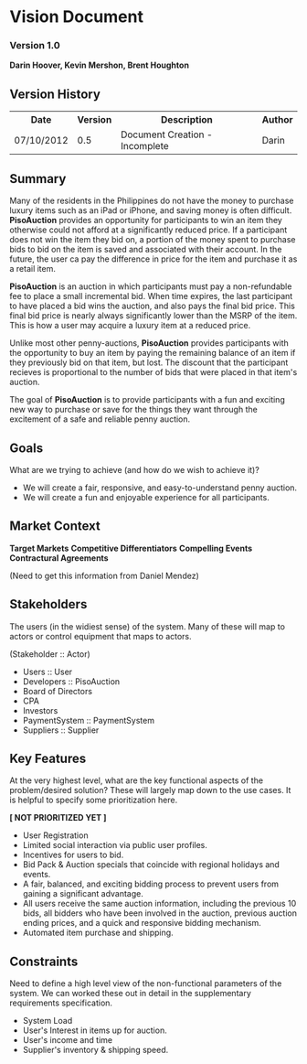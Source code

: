 Vision Document
===============
### Version 1.0

**Darin Hoover, Kevin Mershon, Brent Houghton**

Version History
---------------
<table>
  <tr>
    <th>Date</th><th>Version</th><th>Description</th><th>Author</th>
  </tr>
  <tr>
    <td>07/10/2012</td><td>0.5</td><td>Document Creation - Incomplete</td><td>Darin</td>
  </tr>
</table>


## Summary
Many of the residents in the Philippines do not have the money to purchase luxury items such as an iPad or iPhone, and saving money is often difficult.  **PisoAuction** provides an opportunity for participants to win an item they otherwise could not afford at a significantly reduced price.  If a participant does not win the item they bid on, a portion of the money spent to purchase bids to bid on the item is saved and associated with their account.  In the future, the user ca pay the difference in price for the item and purchase it as a retail item.

**PisoAuction** is an auction in which participants must pay a non-refundable fee to place a small incremental bid.  When time expires, the last participant to have placed a bid wins the auction, and also pays the final bid price.  This final bid price is nearly always significantly lower than the MSRP of the item.  This is how a user may acquire a luxury item at a reduced price.

Unlike most other penny-auctions, **PisoAuction** provides participants with the opportunity to buy an item by paying the remaining balance of an item if they previously bid on that item, but lost.  The discount that the participant recieves is proportional to the number of bids that were placed in that item's auction.

The goal of **PisoAuction** is to provide participants with a fun and exciting new way to purchase or save for the things they want through the excitement of a safe and reliable penny auction.

## Goals
What are we trying to achieve (and how do we wish to achieve it)?
* We will create a fair, responsive, and easy-to-understand penny auction.
* We will create a fun and enjoyable experience for all participants.

## Market Context

**Target Markets**
**Competitive Differentiators**
**Compelling Events**
**Contractural Agreements**

(Need to get this information from Daniel Mendez)

## Stakeholders
The users (in the widiest sense) of the system.  Many of these will map to actors or control equipment that maps to actors.

(Stakeholder :: Actor)
* Users :: User
* Developers :: PisoAuction
* Board of Directors
* CPA
* Investors
* PaymentSystem :: PaymentSystem
* Suppliers :: Supplier

## Key Features
At the very highest level, what are the key functional aspects of the problem/desired solution? These will largely map down to the use cases.  It is helpful to specify some prioritization here.

**[ NOT PRIORITIZED YET ]**
* User Registration
* Limited social interaction via public user profiles.
* Incentives for users to bid.
* Bid Pack & Auction specials that coincide with regional holidays and events.
* A fair, balanced, and exciting bidding process to prevent users from gaining a significant advantage.
* All users receive the same auction information, including the previous 10 bids, all bidders who have been involved in the auction, previous auction ending prices, and a quick and responsive bidding mechanism.
* Automated item purchase and shipping.



## Constraints
Need to define a high level view of the non-functional parameters of the system.  We can worked these out in detail in the supplementary requirements specification.

* System Load
* User's Interest in items up for auction.
* User's income and time
* Supplier's inventory & shipping speed.
